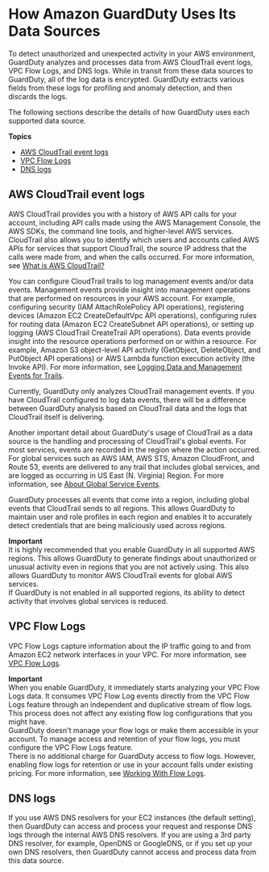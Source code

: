 # How Amazon GuardDuty Uses Its Data Sources<a name="guardduty_data-sources"></a>

To detect unauthorized and unexpected activity in your AWS environment, GuardDuty analyzes and processes data from AWS CloudTrail event logs, VPC Flow Logs, and DNS logs\. While in transit from these data sources to GuardDuty, all of the log data is encrypted\. GuardDuty extracts various fields from these logs for profiling and anomaly detection, and then discards the logs\.

The following sections describe the details of how GuardDuty uses each supported data source\.

**Topics**
+ [AWS CloudTrail event logs](#guardduty_cloudtrail)
+ [VPC Flow Logs](#guardduty_vpc)
+ [DNS logs](#guardduty_dns)

## AWS CloudTrail event logs<a name="guardduty_cloudtrail"></a>

AWS CloudTrail provides you with a history of AWS API calls for your account, including API calls made using the AWS Management Console, the AWS SDKs, the command line tools, and higher\-level AWS services\. CloudTrail also allows you to identify which users and accounts called AWS APIs for services that support CloudTrail, the source IP address that the calls were made from, and when the calls occurred\. For more information, see [What is AWS CloudTrail?](http://docs.aws.amazon.com/awscloudtrail/latest/userguide/cloudtrail-user-guide.html)

You can configure CloudTrail trails to log management events and/or data events\. Management events provide insight into management operations that are performed on resources in your AWS account\. For example, configuring security \(IAM AttachRolePolicy API operations\), registering devices \(Amazon EC2 CreateDefaultVpc API operations\), configuring rules for routing data \(Amazon EC2 CreateSubnet API operations\), or setting up logging \(AWS CloudTrail CreateTrail API operations\)\. Data events provide insight into the resource operations performed on or within a resource\. For example, Amazon S3 object\-level API activity \(GetObject, DeleteObject, and PutObject API operations\) or AWS Lambda function execution activity \(the Invoke API\)\. For more information, see [Logging Data and Management Events for Trails](https://docs.aws.amazon.com/awscloudtrail/latest/userguide/logging-management-and-data-events-with-cloudtrail.html)\.

Currently, GuardDuty only analyzes CloudTrail management events\. If you have CloudTrail configured to log data events, there will be a difference between GuardDuty analysis based on CloudTrail data and the logs that CloudTrail itself is delivering\.

Another important detail about GuardDuty's usage of CloudTrail as a data source is the handling and processing of CloudTrail's global events\. For most services, events are recorded in the region where the action occurred\. For global services such as AWS IAM, AWS STS, Amazon CloudFront, and Route 53, events are delivered to any trail that includes global services, and are logged as occurring in US East \(N\. Virginia\) Region\. For more information, see [About Global Service Events](https://docs.aws.amazon.com/awscloudtrail/latest/userguide/cloudtrail-concepts.html#cloudtrail-concepts-global-service-events)\.

GuardDuty processes all events that come into a region, including global events that CloudTrail sends to all regions\. This allows GuardDuty to maintain user and role profiles in each region and enables it to accurately detect credentials that are being maliciously used across regions\.

**Important**  
It is highly recommended that you enable GuardDuty in all supported AWS regions\. This allows GuardDuty to generate findings about unauthorized or unusual activity even in regions that you are not actively using\. This also allows GuardDuty to monitor AWS CloudTrail events for global AWS services\.   
If GuardDuty is not enabled in all supported regions, its ability to detect activity that involves global services is reduced\. 

## VPC Flow Logs<a name="guardduty_vpc"></a>

VPC Flow Logs capture information about the IP traffic going to and from Amazon EC2 network interfaces in your VPC\. For more information, see [VPC Flow Logs](http://docs.aws.amazon.com/AmazonVPC/latest/UserGuide/flow-logs.html)\.

**Important**  
When you enable GuardDuty, it immediately starts analyzing your VPC Flow Logs data\. It consumes VPC Flow Log events directly from the VPC Flow Logs feature through an independent and duplicative stream of flow logs\. This process does not affect any existing flow log configurations that you might have\.   
GuardDuty doesn't manage your flow logs or make them accessible in your account\. To manage access and retention of your flow logs, you must configure the VPC Flow Logs feature\.   
There is no additional charge for GuardDuty access to flow logs\. However, enabling flow logs for retention or use in your account falls under existing pricing\. For more information, see [Working With Flow Logs](http://docs.aws.amazon.com/AmazonVPC/latest/UserGuide/flow-logs.html#working-with-flow-logs)\.

## DNS logs<a name="guardduty_dns"></a>

If you use AWS DNS resolvers for your EC2 instances \(the default setting\), then GuardDuty can access and process your request and response DNS logs through the internal AWS DNS resolvers\. If you are using a 3rd party DNS resolver, for example, OpenDNS or GoogleDNS, or if you set up your own DNS resolvers, then GuardDuty cannot access and process data from this data source\.